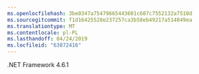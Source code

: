 ```yaml
---
ms.openlocfilehash: 3be0347a75479665443601c607c7552132a7510d
ms.sourcegitcommit: f1d16425528e237257ca3b58eb49217a514849ea
ms.translationtype: MT
ms.contentlocale: pl-PL
ms.lasthandoff: 04/24/2019
ms.locfileid: "63872416"
---
```

.NET Framework 4.6.1